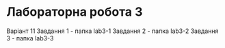 # Лабораторна робота 3
Варіант 11
Завдання 1 - папка lab3-1
Завдання 2 - папка lab3-2
Завдання 3 - папка lab3-3
